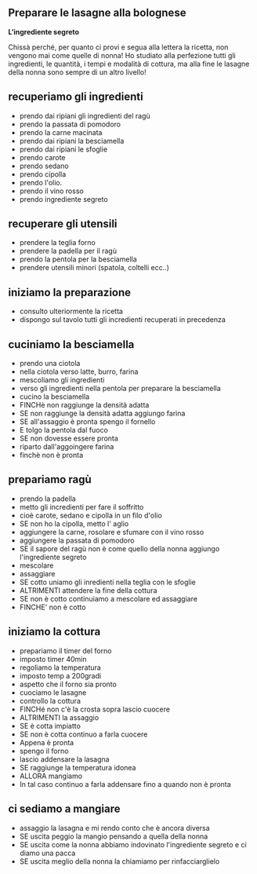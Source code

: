
## Preparare le lasagne alla bolognese ##

**L’ingrediente segreto**

Chissà perché, per quanto ci provi e segua alla lettera la ricetta, non vengono mai come quelle di nonna! Ho studiato alla perfezione tutti gli ingredienti, le quantità, i tempi e modalità di cottura, ma alla fine le lasagne della nonna sono sempre di un altro livello!

## recuperiamo gli ingredienti ##
   - prendo dai ripiani gli ingredienti del ragù
   - prendo la passata di pomodoro
   - prendo la carne macinata
   - prendo dai ripiani la besciamella
   - prendo dai ripiani le sfoglie
   - prendo carote 
   - prendo sedano 
   - prendo cipolla 
   - prendo l'olio.
   - prendo il vino rosso
   - prendo ingrediente segreto

## recuperare gli utensili ##
   - prendere la teglia forno
   - prendere la padella per il ragù
   - prendo la pentola per la besciamella
   - prendere utensili minori (spatola, coltelli ecc..)
  
## iniziamo la preparazione ##
   - consulto ulteriormente la ricetta
   - dispongo sul tavolo tutti gli incredienti recuperati in precedenza
  
## cuciniamo la besciamella ##
   - prendo una ciotola
   - nella ciotola verso latte, burro, farina
   - mescoliamo gli ingredienti
   - verso gli ingredienti nella pentola per preparare la besciamella 
   - cucino la besciamella
   - FINCHè non raggiunge la densità adatta
   - SE non raggiunge la densità adatta aggiungo farina 
   - SE all'assaggio è pronta spengo il fornello 
   - E tolgo la pentola dal fuoco
   - SE non dovesse essere pronta 
   - riparto dall'aggoingere farina 
   - finchè non è pronta

 ## prepariamo ragù ##
   - prendo la padella 
   - metto gli incredienti per fare il soffritto
   - cioè carote, sedano e cipolla in un filo d'olio
   - SE non ho la cipolla, metto l' aglio
   - aggiungere la carne, rosolare e sfumare con il vino rosso
   - aggiungere la passata di pomodoro
   - SE il sapore del ragù non è come quello della nonna aggiungo l'ingrediente segreto
   - mescolare
   - assaggiare
   - SE cotto uniamo gli inredienti nella teglia con le sfoglie
   - ALTRIMENTI attendere la fine della cottura
   - SE non è cotto continuiamo a mescolare ed assaggiare 
   - FINCHE' non è cotto 
   

## iniziamo la cottura ##
   - prepariamo il timer del forno
   - imposto timer 40min
   - regoliamo la temperatura
   - imposto temp a 200gradi
   - aspetto che il forno sia pronto
   - cuociamo le lasagne
   - controllo la cottura
   - FINCHé non c'è la crosta sopra lascio cuocere
   - ALTRIMENTI la assaggio
   - SE è cotta impiatto
   - SE non è cotta continuo a farla cuocere 
   - Appena è pronta 
   - spengo il forno
   - lascio addensare la lasagna
   - SE raggiunge la temperatura idonea
   - ALLORA mangiamo
   - In tal caso continuo a farla addensare fino a quando non è pronta 

## ci sediamo a mangiare ##
   - assaggio la lasagna e mi rendo conto che è ancora diversa
   - SE uscita peggio la mangio pensando a quella della nonna
   - SE uscita come la nonna abbiamo indovinato l'ingrediente segreto e ci diamo una pacca
   - SE uscita meglio della nonna la chiamiamo per rinfacciarglielo
